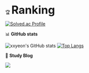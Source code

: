 :trophy: <b><span style="font-size:250%">Ranking</span></b>    

[![Solved.ac Profile](http://mazassumnida.wtf/api/v2/generate_badge?boj=jykimv)](https://solved.ac/jykimv/)     

:bar_chart: __GitHub stats__   

![xxyeon's GitHub stats](https://github-readme-stats.vercel.app/api?username=xxyeon&count_private=true&show_icons=true&theme=tokyonight)
[![Top Langs](https://github-readme-stats.vercel.app/api/top-langs/?username=xxyeon&layout=compact&theme=tokyonight)](https://github.com/xxyeon/github-readme-stats)   
    
:book: __Study Blog__   

<a href="https://mystudylog.tistory.com/" target="_blank"><img src="https://img.shields.io/badge/tistory-FF5A00?style=flat-square&logo=tistory&logoColor=white"/></a>

<!--
**xxyeon/xxyeon** is a ✨ _special_ ✨ repository because its `README.md` (this file) appears on your GitHub profile.

Here are some ideas to get you started:

- 🔭 I’m currently working on ...
- 🌱 I’m currently learning ...
- 👯 I’m looking to collaborate on ...
- 🤔 I’m looking for help with ...
- 💬 Ask me about ...
- 📫 How to reach me: ...
- 😄 Pronouns: ...
- ⚡ Fun fact: ...
-->
